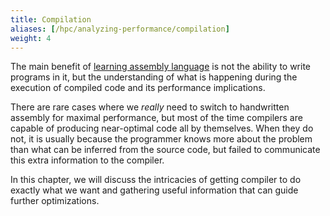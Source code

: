 ```yaml
---
title: Compilation
aliases: [/hpc/analyzing-performance/compilation]
weight: 4
---
```


The main benefit of [learning assembly language](../architecture/assembly) is not the ability to write programs in it, but the understanding of what is happening during the execution of compiled code and its performance implications.

There are rare cases where we *really* need to switch to handwritten assembly for maximal performance, but most of the time compilers are capable of producing near-optimal code all by themselves. When they do not, it is usually because the programmer knows more about the problem than what can be inferred from the source code, but failed to communicate this extra information to the compiler.

In this chapter, we will discuss the intricacies of getting compiler to do exactly what we want and gathering useful information that can guide further optimizations.
